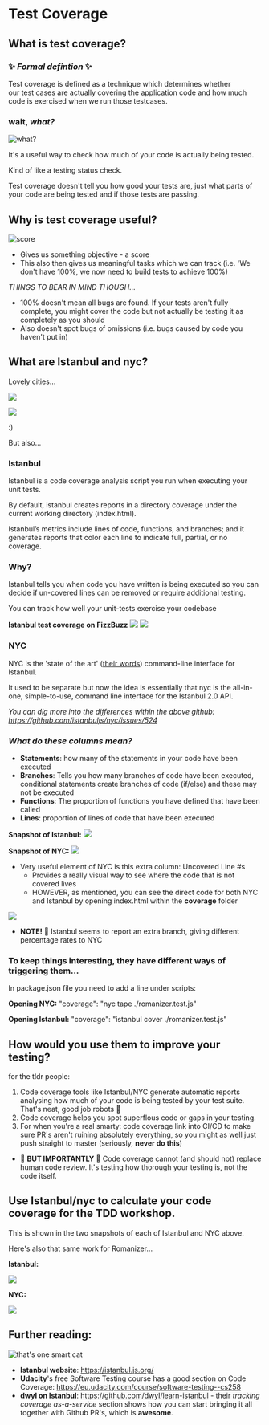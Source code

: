 # Test Coverage

## What is test coverage?

### ✨ _Formal defintion_ ✨

Test coverage is defined as a technique which determines whether our test cases are actually covering the application code and how much code is exercised when we run those testcases.

### wait, _what?_
![what?](https://media.giphy.com/media/cAEm5rSuuBEGY/giphy.gif)

It's a useful way to check how much of your code is actually being tested.

Kind of like a testing status check.

Test coverage doesn't tell you how good your tests are, just what parts of your code are being tested and if those tests are passing.

## Why is test coverage useful?

![score](https://media.giphy.com/media/1fnwSUTsHRyGXEYMos/giphy.gif)
- Gives us something objective - a score
- This also then gives us meaningful tasks which we can track (i.e. 'We don't have 100%, we now need to build tests to achieve 100%)

_THINGS TO BEAR IN MIND THOUGH..._

- 100% doesn't mean all bugs are found. If your tests aren't fully complete, you might cover the code but not actually be testing it as completely as you should
- Also doesn't spot bugs of omissions (i.e. bugs caused by code you haven't put in)



## What are Istanbul and nyc?

Lovely cities...

![](https://lonelyplanetimages.imgix.net/mastheads/64275521.jpg?sharp=10&vib=20&w=1200)

![](https://lonelyplanetimages.imgix.net/mastheads/GettyImages-538096543_medium.jpg?sharp=10&vib=20&w=1200https://)

:)

But also...

### Istanbul

Istanbul is a code coverage analysis script you run when executing your unit tests. 

By default, istanbul creates reports in a directory coverage under the current working directory (index.html).

Istanbul’s metrics include lines of code, functions, and branches; and it generates reports that color each line to indicate full, partial, or no coverage.

### Why? 
Istanbul tells you when code you have written is being executed so you can decide if un-covered lines can be removed or require additional testing.

You can track how well your unit-tests exercise your codebase

**Istanbul test coverage on FizzBuzz**
![](https://image.ibb.co/jKh2wo/Bildschirmfoto_2018_07_10_um_15_41_35.png)
![](https://image.ibb.co/eXfpbo/Bildschirmfoto_2018_07_10_um_15_41_22.png)
### NYC

NYC is the 'state of the art' ([their words](https://github.com/istanbuljs/nyc)) command-line interface for Istanbul.

It used to be separate but now the idea is essentially that nyc is the all-in-one, simple-to-use, command line interface for the Istanbul 2.0 API.

*You can dig more into the differences within the above github: https://github.com/istanbuljs/nyc/issues/524*


### _What do these columns mean?_

- **Statements**: how many of the statements in your code have been executed
- **Branches**: Tells you how many branches of code have been executed, conditional statements create branches of code (if/else) and these may not be executed
- **Functions**: The proportion of functions you have defined that have been called
- **Lines**: proportion of lines of code that have been executed

**Snapshot of Istanbul:**
![](https://i.imgur.com/AG1Yrl8.png)

**Snapshot of NYC:**
![](https://i.imgur.com/1v1KwgH.png)


- Very useful element of NYC is this extra column: Uncovered Line #s
    - Provides a really visual way to see where the code that is not covered lives
    - HOWEVER, as mentioned, you can see the direct code for both NYC and Istanbul by opening index.html within the **coverage** folder

![](https://i.imgur.com/plwRSrC.png)


- **NOTE!** 👀 Istanbul seems to report an extra branch, giving different percentage rates to NYC

### To keep things interesting, they have different ways of triggering them...

In package.json file you need to add a line under scripts:

**Opening NYC:**
"coverage": "nyc tape ./romanizer.test.js"

**Opening Istanbul:**
"coverage": "istanbul cover ./romanizer.test.js"



## How would you use them to improve your testing?

for the tldr people: 

1. Code coverage tools like Istanbul/NYC generate automatic reports analysing how much of your code is being tested by your test suite. That's neat, good job robots 🤖
2. Code coverage helps you spot superflous code or gaps in your testing. 
3. For when you're a real smarty: code coverage link into CI/CD to make sure PR's aren't ruining absolutely everything, so you might as well just push straight to master (seriously, **never do this**)

* 👀 **BUT IMPORTANTLY** 👀 Code coverage cannot (and should not) replace human code review. It's testing how thorough your testing is, not the code itself. 

## Use Istanbul/nyc to calculate your code coverage for the TDD workshop.

This is shown in the two snapshots of each of Istanbul and NYC above.

Here's also that same work for Romanizer...

**Istanbul:**

![](https://i.imgur.com/icBzwEh.png)

**NYC:**

![](https://i.imgur.com/IOhLjCl.png)



## Further reading: 

![that's one smart cat](https://media.giphy.com/media/Mj1QjRKM14ifC/giphy.gif)

* **Istanbul website**: https://istanbul.js.org/
* **Udacity**'s free Software Testing course has a good section on Code Coverage: https://eu.udacity.com/course/software-testing--cs258
* **dwyl on Istanbul**: https://github.com/dwyl/learn-istanbul - their *tracking coverage as-a-service* section shows how you can start bringing it all together with Github PR's, which is **awesome**.
